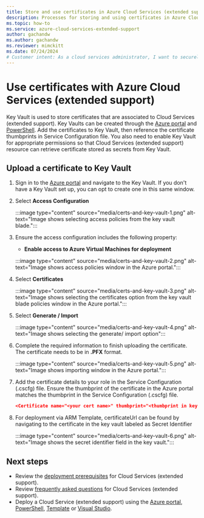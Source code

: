 ```yaml
---
title: Store and use certificates in Azure Cloud Services (extended support)
description: Processes for storing and using certificates in Azure Cloud Services (extended support)
ms.topic: how-to
ms.service: azure-cloud-services-extended-support
author: gachandw
ms.author: gachandw
ms.reviewer: mimckitt
ms.date: 07/24/2024
# Customer intent: As a cloud services administrator, I want to securely store and manage certificates using Key Vault so that I can enable secure communication and authentication for Azure Cloud Services (extended support) deployments.
---
```


# Use certificates with Azure Cloud Services (extended support)

Key Vault is used to store certificates that are associated to Cloud Services (extended support). Key Vaults can be created through the [Azure portal](/azure/key-vault/general/quick-create-portal) and [PowerShell](/azure/key-vault/general/quick-create-powershell). Add the certificates to Key Vault, then reference the certificate thumbprints in Service Configuration file. You also need to enable Key Vault for appropriate permissions so that Cloud Services (extended support) resource can retrieve certificate stored as secrets from Key Vault.

## Upload a certificate to Key Vault 

1. Sign in to the [Azure portal](https://portal.azure.com) and navigate to the Key Vault. If you don't have a Key Vault set up, you can opt to create one in this same window.

2. Select **Access Configuration**

    :::image type="content" source="media/certs-and-key-vault-1.png" alt-text="Image shows selecting access policies from the key vault blade.":::

3. Ensure the access configuration includes the following property:
    - **Enable access to Azure Virtual Machines for deployment**

    :::image type="content" source="media/certs-and-key-vault-2.png" alt-text="Image shows access policies window in the Azure portal.":::
 
4.	Select **Certificates** 

    :::image type="content" source="media/certs-and-key-vault-3.png" alt-text="Image shows selecting the certificates option from the key vault blade policies window in the Azure portal.":::

5. Select **Generate / Import**

    :::image type="content" source="media/certs-and-key-vault-4.png" alt-text="Image shows selecting the generate/ import option":::

4.	Complete the required information to finish uploading the certificate. The certificate needs to be in **.PFX** format.

    :::image type="content" source="media/certs-and-key-vault-5.png" alt-text="Image shows importing window in the Azure portal.":::

5.	Add the certificate details to your role in the Service Configuration (.cscfg) file. Ensure the thumbprint of the certificate in the Azure portal matches the thumbprint in the Service Configuration (.cscfg) file. 
    
    ```json
    <Certificate name="<your cert name>" thumbprint="<thumbprint in key vault" thumbprintAlgorithm="sha1" /> 
    ```
6.  For deployment via ARM Template, certificateUrl can be found by navigating to the certificate in the key vault labeled as Secret Identifier

    :::image type="content" source="media/certs-and-key-vault-6.png" alt-text="Image shows the secret identifier field in the key vault.":::

## Next steps 
- Review the [deployment prerequisites](deploy-prerequisite.md) for Cloud Services (extended support).
- Review [frequently asked questions](faq.yml) for Cloud Services (extended support).
- Deploy a Cloud Service (extended support) using the [Azure portal](deploy-portal.md), [PowerShell](deploy-powershell.md), [Template](deploy-template.md) or [Visual Studio](deploy-visual-studio.md).
